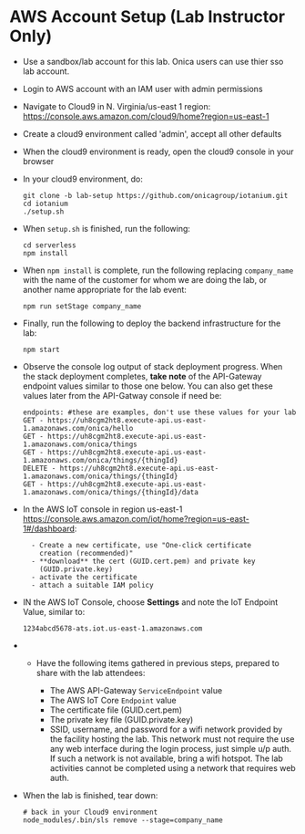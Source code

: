 # AWS Account Setup (Lab Instructor Only)

  - Use a sandbox/lab account for this lab. Onica users can use thier
    sso lab account.

  - Login to AWS account with an IAM user with admin permissions

  - Navigate to Cloud9 in N. Virginia/us-east 1 region:
    <https://console.aws.amazon.com/cloud9/home?region=us-east-1>

  - Create a cloud9 environment called 'admin', accept all other
    defaults

  - When the cloud9 environment is ready, open the cloud9 console in
    your browser

  - In your cloud9 environment, do:
    
        git clone -b lab-setup https://github.com/onicagroup/iotanium.git
        cd iotanium
        ./setup.sh

  - When `setup.sh` is finished, run the following:
    
        cd serverless
        npm install

  - When `npm install` is complete, run the following replacing
    `company_name` with the name of the customer for whom we are doing
    the lab, or another name appropriate for the lab event:
    
        npm run setStage company_name

  - Finally, run the following to deploy the backend infrastructure for the lab:

        npm start

  - Observe the console log output of stack deployment progress. When
    the stack deployment completes, **take note** of the API-Gateway
    endpoint values similar to those one below. You can also get
    these values later from the API-Gatway console if need be:
    
        endpoints: #these are examples, don't use these values for your lab
        GET - https://uh8cgm2ht8.execute-api.us-east-1.amazonaws.com/onica/hello
        GET - https://uh8cgm2ht8.execute-api.us-east-1.amazonaws.com/onica/things
        GET - https://uh8cgm2ht8.execute-api.us-east-1.amazonaws.com/onica/things/{thingId}
        DELETE - https://uh8cgm2ht8.execute-api.us-east-1.amazonaws.com/onica/things/{thingId}
        GET - https://uh8cgm2ht8.execute-api.us-east-1.amazonaws.com/onica/things/{thingId}/data

  - In the AWS IoT console in region us-east-1 <https://console.aws.amazon.com/iot/home?region=us-east-1#/dashboard>:
        
          - Create a new certificate, use "One-click certificate
            creation (recommended)"
          - **download** the cert (GUID.cert.pem) and private key
            (GUID.private.key)
          - activate the certificate
          - attach a suitable IAM policy

  - IN the AWS IoT Console, choose **Settings** and note the IoT
    Endpoint Value, similar to:
    
        1234abcd5678-ats.iot.us-east-1.amazonaws.com

  -   - Have the following items gathered in previous steps, prepared to
        share with the lab attendees:
        
          - The AWS API-Gateway `ServiceEndpoint` value
          - The AWS IoT Core `Endpoint` value
          - The certificate file (GUID.cert.pem)
          - The private key file (GUID.private.key)
          - SSID, username, and password for a wifi network provided by
            the facility hosting the lab. This network must not require
            the use any web interface during the login process, just
            simple u/p auth. If such a network is not available, bring a
            wifi hotspot. The lab activities cannot be completed using a
            network that requires web auth.

  - When the lab is finished, tear down:
    
        # back in your Cloud9 environment
        node_modules/.bin/sls remove --stage=company_name